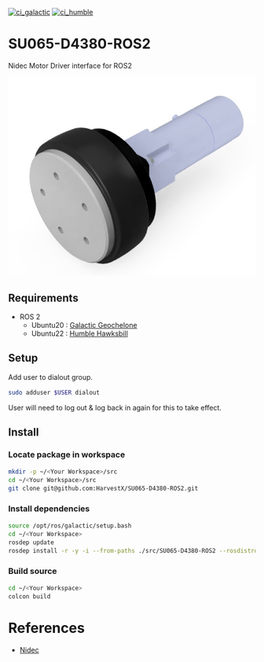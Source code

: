 [![ci_galactic](https://github.com/HarvestX/SU065-D4380-ROS2/actions/workflows/ci_galactic.yml/badge.svg?branch=galactic)](https://github.com/HarvestX/SU065-D4380-ROS2/actions/workflows/ci_galactic.yml)
[![ci_humble](https://github.com/HarvestX/SU065-D4380-ROS2/actions/workflows/ci_humble.yml/badge.svg?branch=humble)](https://github.com/HarvestX/SU065-D4380-ROS2/actions/workflows/ci_humble.yml)

# SU065-D4380-ROS2
Nidec Motor Driver interface for ROS2

![Image](./media/SU065-M4380.jpg)

## Requirements
- ROS 2
  - Ubuntu20 : [Galactic Geochelone](https://docs.ros.org/en/galactic/Installation.html)
  - Ubuntu22 : [Humble Hawksbill](https://docs.ros.org/en/humble/Installation.html)

## Setup
Add user to dialout group.
```bash
sudo adduser $USER dialout
```
User will need to log out & log back in again for this to take effect.

## Install
### Locate package in workspace
```bash
mkdir -p ~/<Your Workspace>/src
cd ~/<Your Workspace>/src
git clone git@github.com:HarvestX/SU065-D4380-ROS2.git
```

### Install dependencies
```bash
source /opt/ros/galactic/setup.bash
cd ~/<Your Workspace>
rosdep update
rosdep install -r -y -i --from-paths ./src/SU065-D4380-ROS2 --rosdistro $ROS_DISTRO
```

### Build source
```bash
cd ~/<Your Workspace>
colcon build
```

# References
- [Nidec](https://www.nidec-shimpo.co.jp/en/)
